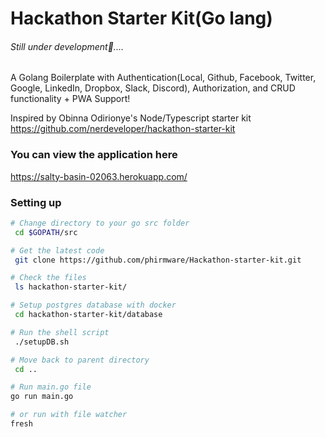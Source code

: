 # Hackathon Starter Kit(Go lang)
###### Still under development👷....

A Golang Boilerplate with Authentication(Local, Github, Facebook, Twitter, Google, LinkedIn, Dropbox, Slack, Discord), Authorization, and CRUD functionality + PWA Support! 

Inspired by Obinna Odirionye's Node/Typescript starter kit https://github.com/nerdeveloper/hackathon-starter-kit


### You can view the application here
https://salty-basin-02063.herokuapp.com/

### Setting up
```bash
# Change directory to your go src folder
 cd $GOPATH/src

# Get the latest code
 git clone https://github.com/phirmware/Hackathon-starter-kit.git

# Check the files
 ls hackathon-starter-kit/

# Setup postgres database with docker
 cd hackathon-starter-kit/database

# Run the shell script
 ./setupDB.sh

# Move back to parent directory
 cd ..

# Run main.go file
go run main.go

# or run with file watcher
fresh

```